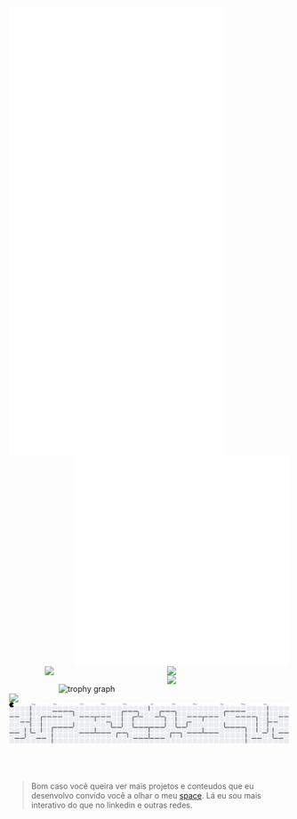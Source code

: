 [<img align="left" width="390" src="https://github.com/ciconha/ciconha/blob/main/github-metrics.svg">](#)

[<img align="right" width="390" src="https://github.com/ciconha/ciconha/blob/main/discussions.svg">](#)
<br><br><br><br><br><br><br>
<br><br><br><br><br><br><br>
<br><br><br><br><br>
<img src="https://skillicons.dev/icons?i=spring,nodejs,next,react,express" align="right" width="220"/><br>
<br>
<img src="https://skillicons.dev/icons?i=python,java,javascript,typescript,flutter" align="right" width="220"/><br>
<br>
<img src="https://skillicons.dev/icons?i=docker,bash,firebase,mongodb,linux" align="right" width="220"/>
<br><br><br>
<img src="https://github-trophies.vercel.app/?username=Ciconha&theme=algolia" width="415" alt="trophy graph" align="right" top="-100" />
<br>
<br>
<br><br><br><br>
<br>
<img src="https://private-user-images.githubusercontent.com/131923066/487984301-c7165e48-4483-4d27-af9d-1ef34b73ffd9.png?jwt=eyJ0eXAiOiJKV1QiLCJhbGciOiJIUzI1NiJ9.eyJpc3MiOiJnaXRodWIuY29tIiwiYXVkIjoicmF3LmdpdGh1YnVzZXJjb250ZW50LmNvbSIsImtleSI6ImtleTUiLCJleHAiOjE3NTc1MzM3OTQsIm5iZiI6MTc1NzUzMzQ5NCwicGF0aCI6Ii8xMzE5MjMwNjYvNDg3OTg0MzAxLWM3MTY1ZTQ4LTQ0ODMtNGQyNy1hZjlkLTFlZjM0YjczZmZkOS5wbmc_WC1BbXotQWxnb3JpdGhtPUFXUzQtSE1BQy1TSEEyNTYmWC1BbXotQ3JlZGVudGlhbD1BS0lBVkNPRFlMU0E1M1BRSzRaQSUyRjIwMjUwOTEwJTJGdXMtZWFzdC0xJTJGczMlMkZhd3M0X3JlcXVlc3QmWC1BbXotRGF0ZT0yMDI1MDkxMFQxOTQ0NTRaJlgtQW16LUV4cGlyZXM9MzAwJlgtQW16LVNpZ25hdHVyZT0wYjI4OWVkZDc5M2IxYjNkZTlmMWFlYTk5ZTU5YjZjNDg4NjJkMzA2MzgwYmZmZjYwODEyY2NkNjk3ZTFmMTVjJlgtQW16LVNpZ25lZEhlYWRlcnM9aG9zdCJ9.cvSDJVVY9iAv8KTrO5bDUNjQxXNtNyGD8MPfd2t7_7M" width="400" align="left" >
<br><br><br>

<picture>
  <source media="(prefers-color-scheme: dark)" srcset="https://raw.githubusercontent.com/Ciconha/Ciconha/output/pacman-contribution-graph-dark.svg">
  <source media="(prefers-color-scheme: light)" srcset="https://raw.githubusercontent.com/Ciconha/Ciconha/output/pacman-contribution-graph.svg">
  <img alt="pacman contribution graph" src="https://raw.githubusercontent.com/Ciconha/Ciconha/output/pacman-contribution-graph.svg">
</picture>

<br><br>
> Bom caso você queira ver mais projetos e conteudos que eu desenvolvo convido você a olhar o meu [space](https://ciconha-space.vercel.app/). Lá eu sou mais interativo do que no linkedin e outras redes.
